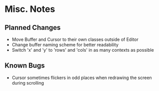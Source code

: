 # Misc. Notes

## Planned Changes
* Move Buffer and Cursor to their own classes outside of Editor
* Change buffer naming scheme for better readability
* Switch 'x' and 'y' to 'rows' and 'cols' in as many contexts as possible

## Known Bugs
* Cursor sometimes flickers in odd places when redrawing the screen during scrolling
